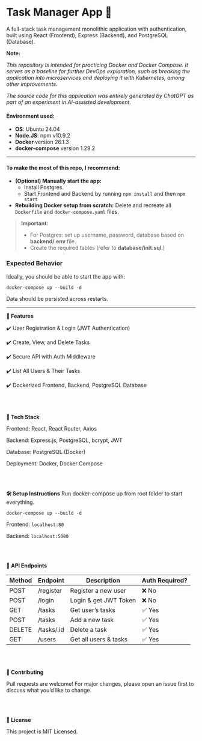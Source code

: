 # Task Manager App 📝

A full-stack task management monolithic application with authentication, built using React (Frontend), Express (Backend), and PostgreSQL (Database).

**Note:**

*This repository is intended for practicing Docker and Docker Compose. It serves as a baseline for further DevOps exploration, such as breaking the application into microservices and deploying it with Kubernetes, among other improvements.*

*The source code for this application was entirely generated by ChatGPT as part of an experiment in AI-assisted development.*


#### Environment used:
- **OS**: Ubuntu 24.04
- **Node.JS**: npm v10.9.2
- **Docker** version 26.1.3
- **docker-compose** version 1.29.2
 
-----


#### To make the most of this repo, I recommend:
- **(Optional) Manually start the app:**
    - Install Postgres. 
    - Start Frontend and Backend by running `npm install` and then `npm start`
- **Rebuilding Docker setup from scratch:** Delete and recreate all `Dockerfile` and `docker-compose.yaml` files.


> **Important:** 
> - For Postgres: set up username, password, database based on **backend/.env** file.
> - Create the required tables (refer to **database/init.sql**.)


### Expected Behavior
Ideally, you should be able to start the app with:

`docker-compose up --build -d`

Data should be persisted across restarts. 

---

**📌 Features**

✔️ User Registration & Login (JWT Authentication)

✔️ Create, View, and Delete Tasks

✔️ Secure API with Auth Middleware

✔️ List All Users & Their Tasks 

✔️ Dockerized Frontend, Backend, PostgreSQL Database

  
<br/>
<br/>  

**🚀 Tech Stack**

Frontend: React, React Router, Axios

Backend: Express.js, PostgreSQL, bcrypt, JWT

Database: PostgreSQL (Docker)

Deployment: Docker, Docker Compose

<br/>
<br/>

**🛠️ Setup Instructions**
Run docker-compose up from root folder to start everything.

    docker-compose up --build -d

Frontend: `localhost:80`

Backend: `localhost:5000`

<br/>
<br/>

**🔌 API Endpoints**

|  Method| Endpoint | Description| Auth Required?
|--|--|--|--|
|POST | /register  |  Register a new user|  ❌ No|
|POST |/login | Login & get JWT Token| ❌ No
|GET |/tasks |Get user’s tasks |✅ Yes
|POST |/tasks |Add a new task |✅ Yes
|DELETE |/tasks/:id| Delete a task |✅ Yes
|GET |/users |Get all users & tasks |✅ Yes

<br/>
<br/>  

**🤝 Contributing**

Pull requests are welcome! For major changes, please open an issue first to discuss what you’d like to change.

  
<br/>
<br/>

**📝 License**

This project is MIT Licensed.